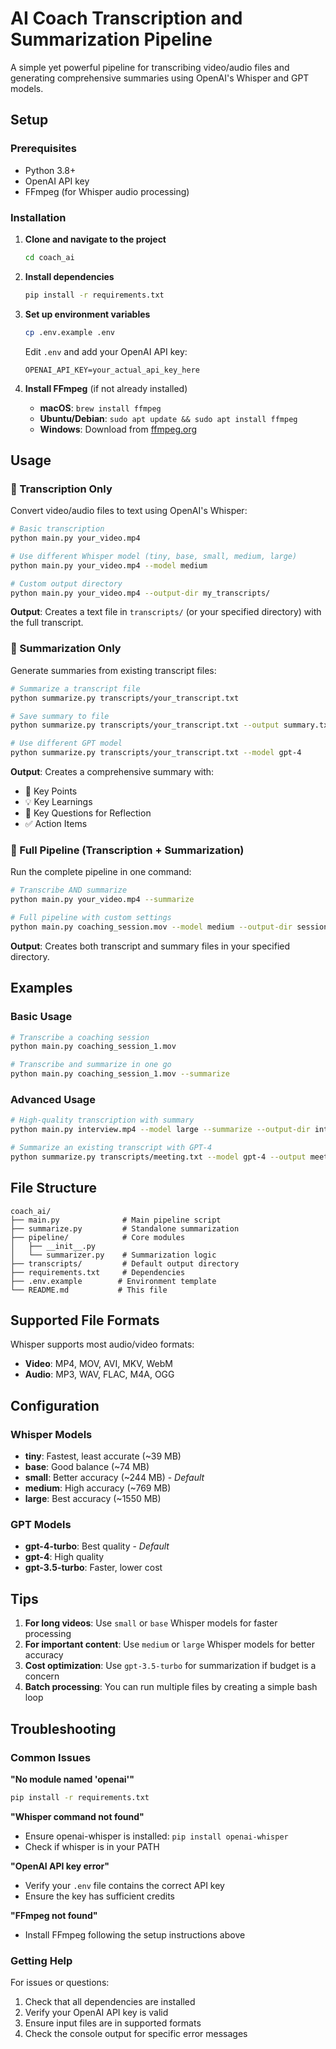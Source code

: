 # AI Coach Transcription and Summarization Pipeline

A simple yet powerful pipeline for transcribing video/audio files and generating comprehensive summaries using OpenAI's Whisper and GPT models.

## Setup

### Prerequisites
- Python 3.8+
- OpenAI API key
- FFmpeg (for Whisper audio processing)

### Installation

1. **Clone and navigate to the project**
   ```bash
   cd coach_ai
   ```

2. **Install dependencies**
   ```bash
   pip install -r requirements.txt
   ```

3. **Set up environment variables**
   ```bash
   cp .env.example .env
   ```
   Edit `.env` and add your OpenAI API key:
   ```
   OPENAI_API_KEY=your_actual_api_key_here
   ```

4. **Install FFmpeg** (if not already installed)
   - **macOS**: `brew install ffmpeg`
   - **Ubuntu/Debian**: `sudo apt update && sudo apt install ffmpeg`
   - **Windows**: Download from [ffmpeg.org](https://ffmpeg.org/download.html)

## Usage

### 🎥 Transcription Only

Convert video/audio files to text using OpenAI's Whisper:

```bash
# Basic transcription
python main.py your_video.mp4

# Use different Whisper model (tiny, base, small, medium, large)
python main.py your_video.mp4 --model medium

# Custom output directory
python main.py your_video.mp4 --output-dir my_transcripts/
```

**Output**: Creates a text file in `transcripts/` (or your specified directory) with the full transcript.

### 📝 Summarization Only

Generate summaries from existing transcript files:

```bash
# Summarize a transcript file
python summarize.py transcripts/your_transcript.txt

# Save summary to file
python summarize.py transcripts/your_transcript.txt --output summary.txt

# Use different GPT model
python summarize.py transcripts/your_transcript.txt --model gpt-4
```

**Output**: Creates a comprehensive summary with:
- 🧠 Key Points
- 💡 Key Learnings
- 🤔 Key Questions for Reflection
- ✅ Action Items

### 🚀 Full Pipeline (Transcription + Summarization)

Run the complete pipeline in one command:

```bash
# Transcribe AND summarize
python main.py your_video.mp4 --summarize

# Full pipeline with custom settings
python main.py coaching_session.mov --model medium --output-dir sessions/ --summarize
```

**Output**: Creates both transcript and summary files in your specified directory.

## Examples

### Basic Usage
```bash
# Transcribe a coaching session
python main.py coaching_session_1.mov

# Transcribe and summarize in one go
python main.py coaching_session_1.mov --summarize
```

### Advanced Usage
```bash
# High-quality transcription with summary
python main.py interview.mp4 --model large --summarize --output-dir interviews/

# Summarize an existing transcript with GPT-4
python summarize.py transcripts/meeting.txt --model gpt-4 --output meeting_summary.txt
```

## File Structure

```
coach_ai/
├── main.py              # Main pipeline script
├── summarize.py         # Standalone summarization
├── pipeline/            # Core modules
│   ├── __init__.py
│   └── summarizer.py    # Summarization logic
├── transcripts/         # Default output directory
├── requirements.txt     # Dependencies
├── .env.example        # Environment template
└── README.md           # This file
```

## Supported File Formats

Whisper supports most audio/video formats:
- **Video**: MP4, MOV, AVI, MKV, WebM
- **Audio**: MP3, WAV, FLAC, M4A, OGG

## Configuration

### Whisper Models
- **tiny**: Fastest, least accurate (~39 MB)
- **base**: Good balance (~74 MB)
- **small**: Better accuracy (~244 MB) - *Default*
- **medium**: High accuracy (~769 MB)
- **large**: Best accuracy (~1550 MB)

### GPT Models
- **gpt-4-turbo**: Best quality - *Default*
- **gpt-4**: High quality
- **gpt-3.5-turbo**: Faster, lower cost

## Tips

1. **For long videos**: Use `small` or `base` Whisper models for faster processing
2. **For important content**: Use `medium` or `large` Whisper models for better accuracy
3. **Cost optimization**: Use `gpt-3.5-turbo` for summarization if budget is a concern
4. **Batch processing**: You can run multiple files by creating a simple bash loop

## Troubleshooting

### Common Issues

**"No module named 'openai'"**
```bash
pip install -r requirements.txt
```

**"Whisper command not found"**
- Ensure openai-whisper is installed: `pip install openai-whisper`
- Check if whisper is in your PATH

**"OpenAI API key error"**
- Verify your `.env` file contains the correct API key
- Ensure the key has sufficient credits

**"FFmpeg not found"**
- Install FFmpeg following the setup instructions above

### Getting Help

For issues or questions:
1. Check that all dependencies are installed
2. Verify your OpenAI API key is valid
3. Ensure input files are in supported formats
4. Check the console output for specific error messages